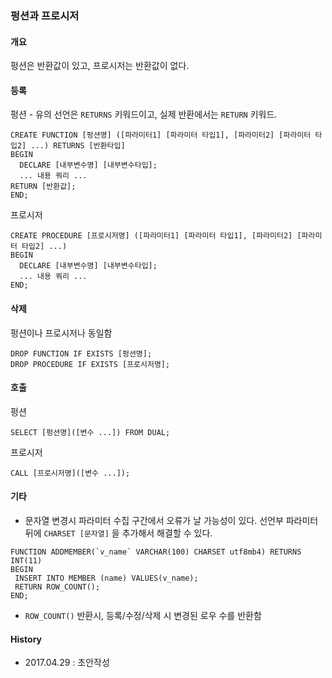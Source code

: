 ### 펑션과 프로시저

#### 개요
펑션은 반환값이 있고, 프로시저는 반환값이 없다.

#### 등록
펑션 - 유의 선언은 `RETURNS` 키워드이고, 실제 반환에서는 `RETURN` 키워드.
```
CREATE FUNCTION [펑션명] ([파라미터1] [파라미터 타입1], [파라미터2] [파라미터 타입2] ...) RETURNS [반환타입]
BEGIN
  DECLARE [내부변수명] [내부변수타입];
  ... 내용 쿼리 ...
RETURN [반환값];
END;
```
프로시저
```
CREATE PROCEDURE [프로시저명] ([파라미터1] [파라미터 타입1], [파라미터2] [파라미터 타입2] ...)
BEGIN
  DECLARE [내부변수명] [내부변수타입];
  ... 내용 쿼리 ...
END;
```

#### 삭제
펑션이나 프로시저나 동일함
```
DROP FUNCTION IF EXISTS [펑션명];
DROP PROCEDURE IF EXISTS [프로시저명];
```

#### 호출
펑션
```
SELECT [펑션명]([변수 ...]) FROM DUAL;
```
프로시저
```
CALL [프로시저명]([변수 ...]);
```

#### 기타
- 문자열 변경시 파라미터 수집 구간에서 오류가 날 가능성이 있다. 선언부 파라미터 뒤에 `CHARSET [문자열]` 을 추가해서 해결할 수 있다.
```
FUNCTION ADDMEMBER(`v_name` VARCHAR(100) CHARSET utf8mb4) RETURNS INT(11)
BEGIN
 INSERT INTO MEMBER (name) VALUES(v_name);
 RETURN ROW_COUNT();
END;
```
- `ROW_COUNT()` 반환시, 등록/수정/삭제 시 변경된 로우 수를 반환함

#### History
- 2017.04.29 : 초안작성
